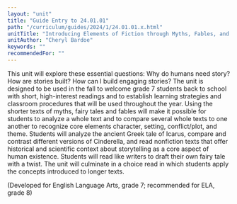 ```yaml
---
layout: "unit"
title: "Guide Entry to 24.01.01"
path: "/curriculum/guides/2024/1/24.01.01.x.html"
unitTitle: "Introducing Elements of Fiction through Myths, Fables, and Fairy Tales"
unitAuthor: "Cheryl Bardoe"
keywords: ""
recommendedFor: ""
---
```

<main>
        <p>This unit will explore these essential questions: Why do humans need story? How are stories built? How can I build engaging stories? The unit is designed to be used in the fall to welcome grade 7 students back to school with short, high-interest readings and to establish learning strategies and classroom procedures that will be used throughout the year. Using the shorter texts of myths, fairy tales and fables will make it possible for students to analyze a whole text and to compare several whole texts to one another to recognize core elements character, setting, conflict/plot, and theme. Students will analyze the ancient Greek tale of Icarus, compare and contrast different versions of Cinderella, and read nonfiction texts that offer historical and scientific context about storytelling as a core aspect of human existence. Students will read like writers to draft their own fairy tale with a twist. The unit will culminate in a choice read in which students apply the concepts introduced to longer texts.</p>
        <p>(Developed for English Language Arts, grade 7; recommended for ELA, grade 8)</p>
</main>
